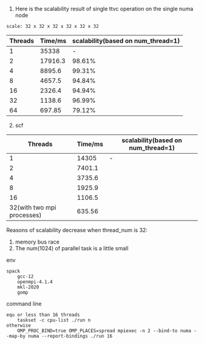 1. Here is the scalability result of single ttvc operation on the single numa node
```
scale: 32 x 32 x 32 x 32 x 32 x 32
```
| Threads    | Time/ms | scalability(based on num_thread=1)|
| -------- | ------- | --------------|
| 1 | 35338  | - |
| 2 | 17916.3 | 98.61%|
| 4 | 8895.6 | 99.31% |
| 8 | 4657.5 | 94.84%|
| 16 | 2326.4 | 94.94%|
| 32 | 1138.6  | 96.99% |
| 64 | 697.85 | 79.12%|

2. scf

| Threads    | Time/ms | scalability(based on num_thread=1)|
| -------- | ------- | --------------|
| 1 | 14305 | - |
| 2 | 7401.1 |  |
| 4 | 3735.6 |  |
| 8 | 1925.9 |  |
| 16 | 1106.5 |  |
| 32(with two mpi processes) | 635.56 |   |

Reasons of scalability decrease when thread_num is 32:
1. memory bus race
2. The num(1024) of parallel task is a little small

env
```
spack
    gcc-12
    openmpi-4.1.4
    mkl-2020
    gomp
```

command line
```
equ or less than 16 threads
    taskset -c cpu-list ./run n
otherwise
    OMP_PROC_BIND=true OMP_PLACES=spread mpiexec -n 2 --bind-to numa --map-by numa --report-bindings ./run 16
```
